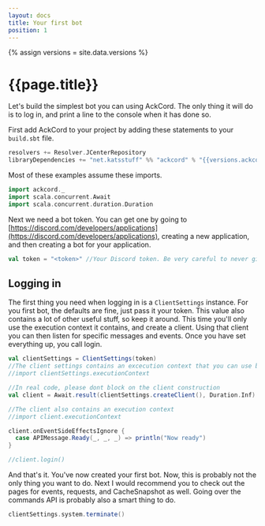 ```yaml
---
layout: docs
title: Your first bot
position: 1
---
```


{% assign versions = site.data.versions %}

# {{page.title}}
Let's build the simplest bot you can using AckCord. The only thing it will do is 
to log in, and print a line to the console when it has done so.

First add AckCord to your project by adding these statements to your `build.sbt` file.
```scala
resolvers += Resolver.JCenterRepository
libraryDependencies += "net.katsstuff" %% "ackcord" % "{{versions.ackcord}}"
```

Most of these examples assume these imports.
```scala mdoc:silent
import ackcord._
import scala.concurrent.Await
import scala.concurrent.duration.Duration
```

Next we need a bot token. You can get one by going to 
[https://discord.com/developers/applications](https://discord.com/developers/applications), 
creating a new application, and then creating a bot for your application.
```scala mdoc:silent
val token = "<token>" //Your Discord token. Be very careful to never give this to anyone else
```

## Logging in
The first thing you need when logging in is a `ClientSettings` instance. For you 
first bot, the defaults are fine, just pass it your token. This value also 
contains a lot of other useful stuff, so keep it around. This time you'll only 
use the execution context it contains, and create a client. Using that client 
you can then listen for specific messages and events. Once you have set 
everything up, you call login.
```scala mdoc:silent
val clientSettings = ClientSettings(token)
//The client settings contains an excecution context that you can use before you have access to the client
//import clientSettings.executionContext 

//In real code, please dont block on the client construction
val client = Await.result(clientSettings.createClient(), Duration.Inf)

//The client also contains an execution context
//import client.executionContext 

client.onEventSideEffectsIgnore {
  case APIMessage.Ready(_, _, _) => println("Now ready")
}

//client.login()
```

And that's it. You've now created your first bot. Now, this is probably not the 
only thing you want to do. Next I would recommend you to check out the pages for 
events, requests, and CacheSnapshot as well. Going over the commands API is 
probably also a smart thing to do.

```scala mdoc:invisible
clientSettings.system.terminate()
```